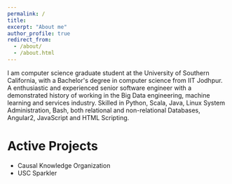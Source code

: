 ```yaml
---
permalink: /
title: 
excerpt: "About me"
author_profile: true
redirect_from: 
  - /about/
  - /about.html
---
```




I am computer science graduate student at the University of Southern California, with a Bachelor's degree in computer science from IIT Jodhpur.
A enthusiastic and experienced senior software engineer with a demonstrated history of working in the Big Data engineering, machine learning and services industry. 
Skilled in Python, Scala, Java, Linux System Administration, Bash, both relational and non-relational Databases, Angular2, JavaScript and HTML Scripting.


Active Projects
===

* Causal Knowledge Organization
* USC Sparkler


